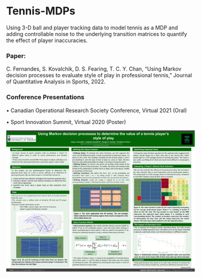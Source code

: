 # Tennis-MDPs
Using 3-D ball and player tracking data to model tennis as a MDP and adding controllable noise to the underlying transition matrices to quantify the effect of player inaccuracies.

### Paper:

C. Fernandes, S. Kovalchik, D. S. Fearing, T. C. Y. Chan, “Using Markov decision processes to evaluate style of play in professional tennis,” Journal of Quantitative Analysis in Sports, 2022.

### Conference Presentations

•	Canadian Operational Research Society Conference, Virtual 2021 (Oral)

•	Sport Innovation Summit, Virtual 2020 (Poster)

![picture](SPIN_2020_Poster.jpg)

